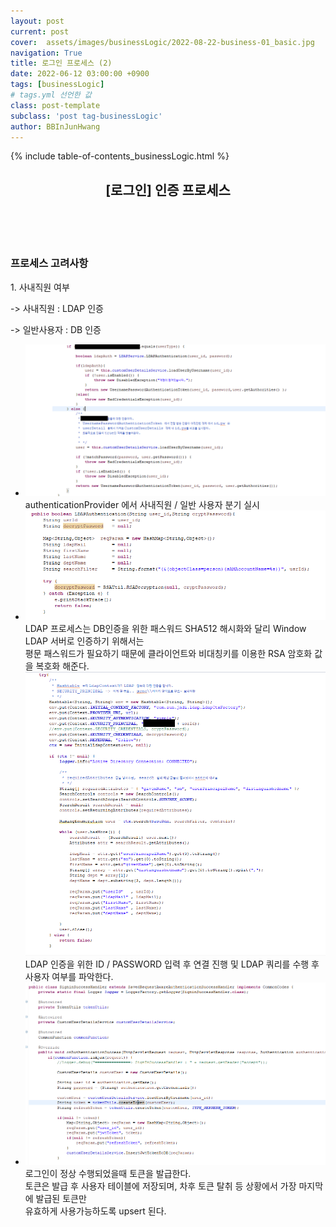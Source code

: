 ```yaml
---
layout: post
current: post
cover:  assets/images/businessLogic/2022-08-22-business-01_basic.jpg
navigation: True
title: 로그인 프로세스 (2)
date: 2022-06-12 03:00:00 +0900
tags: [businessLogic]  
# tags.yml 선언한 값
class: post-template
subclass: 'post tag-businessLogic'
author: BBInJunHwang
---
```


{% include table-of-contents_businessLogic.html %}
<div>
    <header>
      <h2 class="title">[로그인] 인증 프로세스</h2><br>
    </header>
    <div>
      <h3 class="subTitle">프로세스 고려사항<br></h3>
      <p>1. 사내직원 여부</p>
      <p>-> 사내직원 : LDAP 인증</p>
      <p>-> 일반사용자 : DB 인증</p>
    </div>
    <div class="listWrapper">
      <span style="font-size: 20px;"></span>
      <ul class="imageList">
        <li>
          <div class="area">
            <img data-action="zoom" src="/assets/images/businessLogic/businessLogic06/ch06_authenticationProvider01.PNG" alt='absolute'>
            <div>
              <span>authenticationProvider 에서 사내직원 / 일반 사용자 분기 실시</span>
            </div>
          </div>
        </li>
        <li>
          <div class="area">
            <img data-action="zoom" src="/assets/images/businessLogic/businessLogic06/ch06_ldap01.PNG" alt='absolute'>
            <div>
              <span>LDAP 프로세스는 DB인증을 위한 패스워드 SHA512 해시화와 달리 Window LDAP 서버로 인증하기 위해서는<br>
                    평문 패스워드가 필요하기 때문에 클라이언트와 비대칭키를 이용한 RSA 암호화 값을 복호화 해준다.</span>
            </div>
            <img data-action="zoom" src="/assets/images/businessLogic/businessLogic06/ch06_ldap02.PNG" alt='absolute'>
            <div>
              <span>LDAP 인증을 위한 ID / PASSWORD 입력 후 연결 진행 및 LDAP 쿼리를 수행 후 사용자 여부를 파악한다.</span>
            </div>
          </div>
        </li>
        <li>
          <div class="area">
            <img data-action="zoom" src="/assets/images/businessLogic/businessLogic06/ch06_createToken01.PNG" alt='absolute'>
            <div>
              <span>로그인이 정상 수행되었을때 토큰을 발급한다.<br>
                    토큰은 발급 후 사용자 테이블에 저장되며, 차후 토큰 탈취 등 상황에서 가장 마지막에 발급된 토큰만<br>
                    유효하게 사용가능하도록 upsert 된다.<br>
              </span>
            </div>
          </div>
        </li>
      </ul>
    </div>
  </div> 



